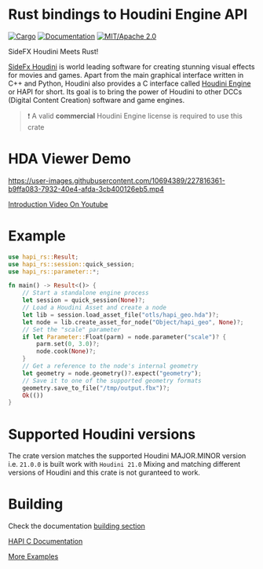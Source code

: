 # Rust bindings to Houdini Engine API

[![Cargo](https://img.shields.io/crates/v/hapi-rs.svg)](https://crates.io/crates/hapi-rs)
[![Documentation](https://docs.rs/hapi-rs/badge.svg)](https://docs.rs/hapi-rs)
[![MIT/Apache 2.0](https://img.shields.io/badge/license-MIT%2FApache-blue.svg)](./LICENSE)

SideFX Houdini Meets Rust!

[SideFx Houdini](https://www.sidefx.com/) is world leading software for creating stunning visual effects for movies
and games. Apart from the main graphical interface written in C++ and Python, Houdini also provides a C interface
called [Houdini Engine](https://www.sidefx.com/products/houdini-engine/) or HAPI for short. Its goal is to bring the
power of Houdini to other DCCs (Digital Content Creation) software and game engines.

> :exclamation: A valid **commercial** Houdini Engine license is required to use this crate

# HDA Viewer Demo
https://user-images.githubusercontent.com/10694389/227816361-b9ffa083-7932-40e4-afda-3cb400126eb5.mp4

[Introduction Video On Youtube](https://youtu.be/D4-vXCzde28?si=WkKhq_N-gDDgtNSC)

# Example

```rust
use hapi_rs::Result;
use hapi_rs::session::quick_session;
use hapi_rs::parameter::*;

fn main() -> Result<()> {
    // Start a standalone engine process
    let session = quick_session(None)?;
    // Load a Houdini Asset and create a node
    let lib = session.load_asset_file("otls/hapi_geo.hda")?;
    let node = lib.create_asset_for_node("Object/hapi_geo", None)?;
    // Set the "scale" parameter
    if let Parameter::Float(parm) = node.parameter("scale")? {
        parm.set(0, 3.0)?;
        node.cook(None)?;
    }
    // Get a reference to the node's internal geometry
    let geometry = node.geometry()?.expect("geometry");
    // Save it to one of the supported geometry formats
    geometry.save_to_file("/tmp/output.fbx")?;
    Ok(())
}
```

# Supported Houdini versions

The crate version matches the supported Houdini MAJOR.MINOR version i.e. `21.0.0` is built work with `Houdini 21.0`
Mixing and matching different versions of Houdini and this crate is not guranteed to work.

# Building

Check the documentation [building section](https://docs.rs/hapi-rs/latest/hapi_rs/#building-and-running)

[HAPI C Documentation](https://www.sidefx.com/docs/hengine/)

[More Examples](https://github.com/alexxbb/hapi-rs/tree/main/lib/examples)

